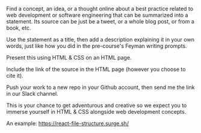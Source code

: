 Find a concept, an idea, or a thought online about a best practice related to web development or software engineering that can be summarized into a statement. Its source can be just be a tweet, or a whole blog post, or from a book, etc.

Use the statement as a title, then add a description explaining it in your own words, just like how you did in the pre-course's Feyman writing prompts.

Present this using HTML & CSS on an HTML page.

Include the link of the source in the HTML page (however you choose to cite it).

Push your work to a new repo in your Github account, then send me the link in our Slack channel.

This is your chance to get adventurous and creative so we expect you to immerse yourself in HTML & CSS alongside web development concepts.

An example: https://react-file-structure.surge.sh/
